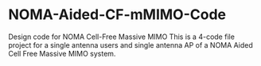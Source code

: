 # NOMA-Aided-CF-mMIMO-Code
Design code for NOMA Cell-Free Massive MIMO
This is a 4-code file project for a single antenna users and single antenna AP of a NOMA Aided Cell Free Massive
MIMO system.
